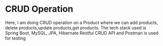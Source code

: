 # CRUD Operation
Here, I am doing CRUD operation on a Product where we can add products, delete products,update products,get products.
The tech stack used is Spring Boot, MySQL, JPA, Hibernate Restful CRUD API 
and Postman is used for testing
